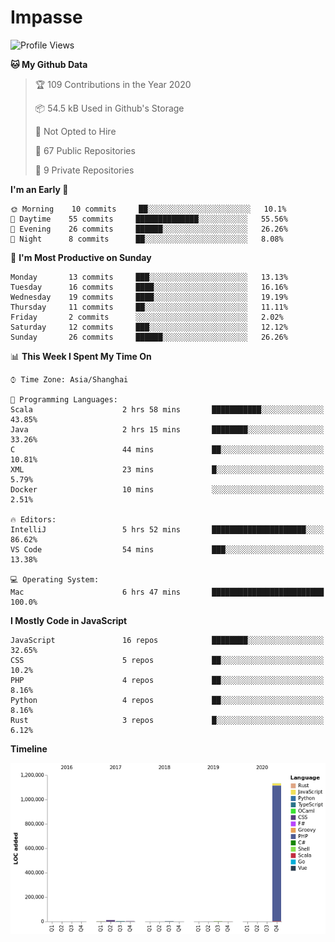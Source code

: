 # Impasse

<!--START_SECTION:waka-->
![Profile Views](http://img.shields.io/badge/Profile%20Views-21-blue)

**🐱 My Github Data** 

> 🏆 109 Contributions in the Year 2020
 > 
> 📦 54.5 kB Used in Github's Storage 
 > 
> 🚫 Not Opted to Hire
 > 
> 📜 67 Public Repositories 
 > 
> 🔑 9 Private Repositories  
 > 
**I'm an Early 🐤** 

```text
🌞 Morning    10 commits     ██░░░░░░░░░░░░░░░░░░░░░░░   10.1% 
🌆 Daytime    55 commits     ██████████████░░░░░░░░░░░   55.56% 
🌃 Evening    26 commits     ██████░░░░░░░░░░░░░░░░░░░   26.26% 
🌙 Night      8 commits      ██░░░░░░░░░░░░░░░░░░░░░░░   8.08%

```
📅 **I'm Most Productive on Sunday** 

```text
Monday       13 commits     ███░░░░░░░░░░░░░░░░░░░░░░   13.13% 
Tuesday      16 commits     ████░░░░░░░░░░░░░░░░░░░░░   16.16% 
Wednesday    19 commits     ████░░░░░░░░░░░░░░░░░░░░░   19.19% 
Thursday     11 commits     ██░░░░░░░░░░░░░░░░░░░░░░░   11.11% 
Friday       2 commits      ░░░░░░░░░░░░░░░░░░░░░░░░░   2.02% 
Saturday     12 commits     ███░░░░░░░░░░░░░░░░░░░░░░   12.12% 
Sunday       26 commits     ██████░░░░░░░░░░░░░░░░░░░   26.26%

```


📊 **This Week I Spent My Time On** 

```text
⌚︎ Time Zone: Asia/Shanghai

💬 Programming Languages: 
Scala                    2 hrs 58 mins       ███████████░░░░░░░░░░░░░░   43.85% 
Java                     2 hrs 15 mins       ████████░░░░░░░░░░░░░░░░░   33.26% 
C                        44 mins             ██░░░░░░░░░░░░░░░░░░░░░░░   10.81% 
XML                      23 mins             █░░░░░░░░░░░░░░░░░░░░░░░░   5.79% 
Docker                   10 mins             ░░░░░░░░░░░░░░░░░░░░░░░░░   2.51%

🔥 Editors: 
IntelliJ                 5 hrs 52 mins       █████████████████████░░░░   86.62% 
VS Code                  54 mins             ███░░░░░░░░░░░░░░░░░░░░░░   13.38%

💻 Operating System: 
Mac                      6 hrs 47 mins       █████████████████████████   100.0%

```

**I Mostly Code in JavaScript** 

```text
JavaScript               16 repos            ████████░░░░░░░░░░░░░░░░░   32.65% 
CSS                      5 repos             ██░░░░░░░░░░░░░░░░░░░░░░░   10.2% 
PHP                      4 repos             ██░░░░░░░░░░░░░░░░░░░░░░░   8.16% 
Python                   4 repos             ██░░░░░░░░░░░░░░░░░░░░░░░   8.16% 
Rust                     3 repos             █░░░░░░░░░░░░░░░░░░░░░░░░   6.12%

```


**Timeline**

![Chart not found](https://raw.githubusercontent.com/impasse/impasse/master/charts/bar_graph.png) 


<!--END_SECTION:waka-->
